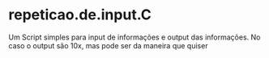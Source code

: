 # repeticao.de.input.C
Um Script simples para input de informações e output das informações. No caso o output são 10x, mas pode ser da maneira que quiser
